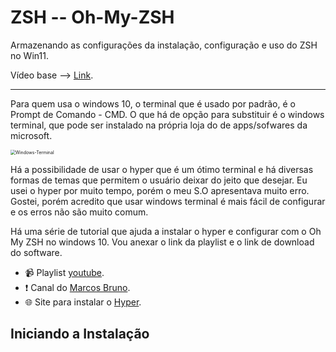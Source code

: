 #	ZSH -- Oh-My-ZSH

Armazenando as configurações da instalação, configuração e uso do ZSH no Win11.

Vídeo base --> [Link](https://www.youtube.com/watch?v=y-w-gamp4U0).

--------------------------

Para quem usa o windows 10, o terminal que é usado por padrão, é o Prompt de Comando - CMD. O que há de opção para substituir é o windows terminal, que pode ser instalado na própria loja do de apps/sofwares da microsoft.

<img src="C:\Users\Robso\OneDrive\Documentos\GitHub-Projetcts\ZSH-Oh-My-ZSH-Win11\img\windows-terminal.png" alt="Windows-Terminal" style="zoom:50%;" />

Há a possibilidade de usar o hyper que é um ótimo terminal e há diversas formas de temas que permitem o usuário deixar do jeito que desejar. Eu usei o hyper por muito tempo, porém o meu S.O apresentava muito erro. Gostei, porém acredito que usar windows terminal é mais fácil de configurar e os erros não são muito comum.

Há uma série de tutorial que ajuda a instalar o hyper e configurar com o Oh My ZSH no windows 10. Vou anexar o link da playlist e o link de download do software.

- :video_camera: Playlist [youtube](https://youtube.com/playlist?list=PLirko8T4cEmw2kCe2YEMSjxg_hydVZIR-).
- :exclamation: Canal do [Marcos Bruno](https://www.youtube.com/c/MarcoBrunoDev).
- :globe_with_meridians: Site para instalar o [Hyper](https://hyper.is/).

## Iniciando a Instalação

